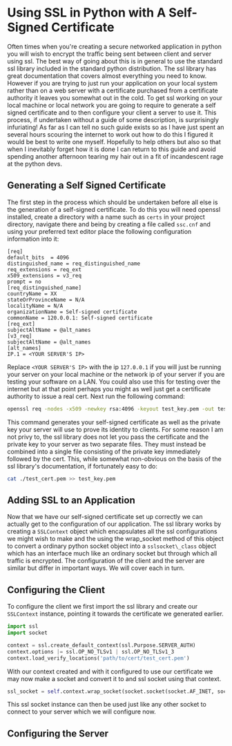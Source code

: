 # Using SSL in Python with A Self-Signed Certificate
Often times when you're creating a secure networked application in python you will wish to encrypt the traffic being sent between client and server using ssl.
The best way of going about this is in general to use the standard ssl library included in the standard python distribution.
The ssl library has great documentation that covers almost everything you need to know.
However if you are trying to just run your application on your local system rather than on a web server with a certificate purchased from a certificate authority it leaves you somewhat out in the cold.
To get ssl working on your local machine or local network you are going to require to generate a self signed certificate and to then configure your client a server to use it.
This process, if undertaken without a guide of some description, is surprisingly infuriating!
As far as I can tell no such guide exists so as I have just spent an several hours scouring the internet to work out how to do this I figured it would be best to write one myself.
Hopefully to help others but also so that when I inevitably forget how it is done I can return to this guide and avoid spending another afternoon tearing my hair out in a fit of incandescent rage at the python devs.

## Generating a Self Signed Certificate

The first step in the process which should be undertaken before all else is the generation of a self-signed certificate.
To do this you will need openssl installed, create a directory with a name such as `certs` in your project directory, navigate there and being by creating a file called `ssc.cnf` and using your preferred text editor place the following configuration information into it:
```
[req]
default_bits  = 4096 
distinguished_name = req_distinguished_name
req_extensions = req_ext
x509_extensions = v3_req
prompt = no
[req_distinguished_name]
countryName = XX
stateOrProvinceName = N/A
localityName = N/A
organizationName = Self-signed certificate
commonName = 120.0.0.1: Self-signed certificate
[req_ext]
subjectAltName = @alt_names
[v3_req]
subjectAltName = @alt_names
[alt_names]
IP.1 = <YOUR SERVER'S IP>
```
Replace `<YOUR SERVER'S IP>` with the ip `127.0.0.1` if you will just be running your server on your local machine or the network ip of your server if you are testing your software on a LAN. 
You could also use this for testing over the internet but at that point perhaps you might as well just get a certificate authority to issue a real cert.
Next run the following command:

```bash
openssl req -nodes -x509 -newkey rsa:4096 -keyout test_key.pem -out test_cert.pem -days 365 -config san.cnf
```

This command generates your self-signed certificate as well as the private key your server will use to prove its identity to clients.
For some reason I am not privy to, the ssl library does not let you pass the certificate and the private key to your server as two separate files.
They must instead be combined into a single file consisting of the private key immediately followed by the cert.
This, while somewhat non-obvious on the basis of the ssl library's documentation, if fortunately easy to do:

```bash
cat ./test_cert.pem >> test_key.pem
```

## Adding SSL to an Application

Now that we have our self-signed certificate set up correctly we can actually get to the configuration of our application.
The ssl library works by creating a `SSLContext` object which encapsulates all the ssl configurations we might wish to make and the using the wrap\_socket method of this object to convert a ordinary python socket object into a `sslsocket\_class` object which has an interface much like an ordinary socket but through which all traffic is encrypted.
The configuration of the client and the server are similar but differ in important ways.
We will cover each in turn.

## Configuring the Client

To configure the client we first import the ssl library and create our `SSLContext` instance, pointing it towards the certificate we generated earlier.
```python
import ssl
import socket

context = ssl.create_default_context(ssl.Purpose.SERVER_AUTH)
context.options |= ssl.OP_NO_TLSv1 | ssl.OP_NO_TLSv1_3
context.load_verify_locations('path/to/cert/test_cert.pem')
```

With our context created and with it configured to use our certificate we may now make a socket and convert it to and ssl socket using that context.
```python
ssl_socket = self.context.wrap_socket(socket.socket(socket.AF_INET, socket.SOCK_STREAM),server_hostname=<YOUR SERVER'S IP>)
```

This ssl socket instance can then be used just like any other socket to connect to your server which we will configure now.

## Configuring the Server

